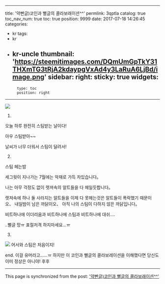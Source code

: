 
---
title: '약빤글)코인과 뻘글의 콜라보래이션^^'
permlink: 3qptla
catalog: true
toc_nav_num: true
toc: true
position: 9999
date: 2017-07-18 14:26:45
categories:
- kr
tags:
- kr
- kr-uncle
thumbnail: 'https://steemitimages.com/DQmUmGpTkY31THXmTG3tRjA2kdaypgVxAd4y3LaRuA6LjBd/image.png'
sidebar:
    right:
        sticky: true
widgets:
    -
        type: toc
        position: right
---


![](https://steemitimages.com/DQmUmGpTkY31THXmTG3tRjA2kdaypgVxAd4y3LaRuA6LjBd/image.png)

1.

오늘 하루 완전히 스팀받는 날이다!

아우 스팀받아~~

날씨가 너무 더워서 스팀이 달려서!

2.
스팀 헤는밤

세그윗이 지나가는 7월에는
악재로 가득 차있습니다。

나는 아무 걱정도 없이
렛져속의 알트들을 다 헤일듯합니다。

렛져속에 하나 둘 사라지는 알트들을
이제 다 못헤는것은
알트들이 폭락했기 때문이오、
내일밤이 남은 까닭이오、
아직 나의 스팀이 다하지 않은 까닭입니다。


비트하나에 이더리움과
비트하나에 스팀과
비트하나에 대쉬....

..뻘글 망ㅠ 표절저격 하지마세요...ㅠ

3.
![](https://steemitimages.com/DQmZFLRTiauAQfpwU8owiwyL6LGgj49gZVyB1og2j9ANxX7/image.png)
어서와 스팀은 처음이지! 

end.
이걸 유머라고......ㅠ
 하지만 이 코인과 뻘글의 콜라보레이션을 이해했다면 당신도 이미 정상은 아니야! 후후

- - -

This page is synchronized from the post: ['약빤글)코인과 뻘글의 콜라보래이션^^'](https://steemit.com/@virus707/3qptla)
